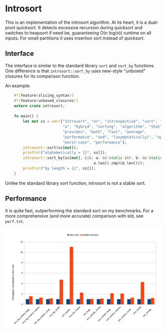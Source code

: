 # Introsort #
This is an implementation of the introsort algorithm.
At its heart, it is a dual-pivot quicksort.
It detects excessive recursion during quicksort and switches to heapsort if need be, guaranteeing O(n log(n)) runtime on all inputs.
For small partitions it uses insertion sort instead of quicksort.

## Interface ##
The interface is similar to the standard library `sort` and `sort_by` functions.
One difference is that `introsort::sort_by` uses new-style "unboxed" closures for its comparison function.

An example:
```rust
    #![feature(slicing_syntax)]
    #![feature(unboxed_closures)]
    extern crate introsort;

    fn main() {
        let mut ss = vec!["Introsort", "or", "introspective", "sort", "is",
                          "a", "hybrid", "sorting", "algorithm", "that",
                          "provides", "both", "fast", "average",
                          "performance", "and", "(asymptotically)", "optimal",
                          "worst-case", "performance"];
        introsort::sort(ss[mut]);
        println!("alphabetically = {}", ss[]);
        introsort::sort_by(ss[mut], &|&: a: &&'static str, b: &&'static str|
                                        a.len().cmp(&b.len()));
        println!("by length = {}", ss[]);
    }
```

Unlike the standard library sort function, introsort is _not_ a stable sort.

## Performance ##
It is quite fast, outperforming the standard sort on my benchmarks.
For a more comprehensive (and more accurate) comparison with std,
see `perf.txt`.

![Benchmark results](perf.png)
